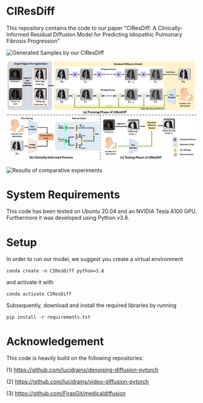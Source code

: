 # CIResDiff

This repository contains the code to our paper "CIResDiff: A Clinically-Informed Residual Diffusion Model for Predicting Idiopathic Pulmonary Fibrosis Progression"

![Generated Samples by our CIResDiff](assets/samples.gif)

![Overview of our CIResDiff](assets/fig_framework.png)

![Results of comparative experiments](assets/result.png)


# System Requirements
This code has been tested on Ubuntu 20.04 and an NVIDIA Tesla A100 GPU. Furthermore it was developed using Python v3.8. 


# Setup
In order to run our model, we suggest you create a virtual environment 
```
conda create -n CIResDiff python=3.8
``` 
and activate it with 
```
conda activate CIResDiff
```
Subsequently, download and install the required libraries by running 
```
pip install -r requirements.txt
```




# Acknowledgement
This code is heavily build on the following repositories:

(1) https://github.com/lucidrains/denoising-diffusion-pytorch

(2) https://github.com/lucidrains/video-diffusion-pytorch

(3) https://github.com/FirasGit/medicaldiffusion